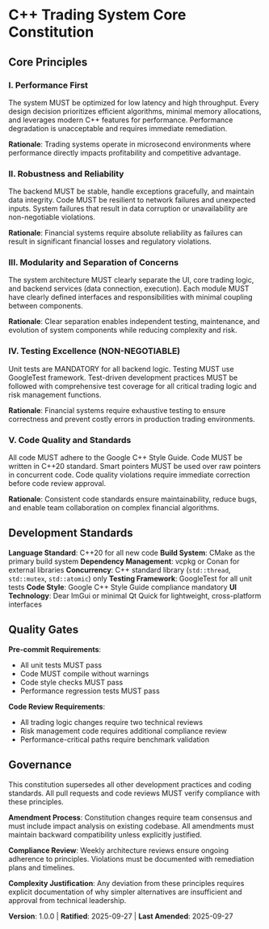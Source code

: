 <!--
Sync Impact Report - Constitution Update
Version change: template → 1.0.0 (initial establishment)
New constitution created for C++ Trading System Core project
Added sections:
- 5 Core Principles: Performance First, Robustness and Reliability, Modularity and Separation of Concerns, Testing Excellence, Code Quality and Standards
- Development Standards section
- Quality Gates section
Templates requiring updates:
✅ .specify/templates/plan-template.md (reviewed for Constitution Check alignment)
✅ .specify/templates/spec-template.md (reviewed for requirements alignment)
✅ .specify/templates/tasks-template.md (reviewed for task categorization alignment)
Follow-up TODOs: None
-->

# C++ Trading System Core Constitution

## Core Principles

### I. Performance First
The system MUST be optimized for low latency and high throughput. Every design decision prioritizes efficient algorithms, minimal memory allocations, and leverages modern C++ features for performance. Performance degradation is unacceptable and requires immediate remediation.

**Rationale**: Trading systems operate in microsecond environments where performance directly impacts profitability and competitive advantage.

### II. Robustness and Reliability
The backend MUST be stable, handle exceptions gracefully, and maintain data integrity. Code MUST be resilient to network failures and unexpected inputs. System failures that result in data corruption or unavailability are non-negotiable violations.

**Rationale**: Financial systems require absolute reliability as failures can result in significant financial losses and regulatory violations.

### III. Modularity and Separation of Concerns
The system architecture MUST clearly separate the UI, core trading logic, and backend services (data connection, execution). Each module MUST have clearly defined interfaces and responsibilities with minimal coupling between components.

**Rationale**: Clear separation enables independent testing, maintenance, and evolution of system components while reducing complexity and risk.

### IV. Testing Excellence (NON-NEGOTIABLE)
Unit tests are MANDATORY for all backend logic. Testing MUST use GoogleTest framework. Test-driven development practices MUST be followed with comprehensive test coverage for all critical trading logic and risk management functions.

**Rationale**: Financial systems require exhaustive testing to ensure correctness and prevent costly errors in production trading environments.

### V. Code Quality and Standards
All code MUST adhere to the Google C++ Style Guide. Code MUST be written in C++20 standard. Smart pointers MUST be used over raw pointers in concurrent code. Code quality violations require immediate correction before code review approval.

**Rationale**: Consistent code standards ensure maintainability, reduce bugs, and enable team collaboration on complex financial algorithms.

## Development Standards

**Language Standard**: C++20 for all new code
**Build System**: CMake as the primary build system
**Dependency Management**: vcpkg or Conan for external libraries
**Concurrency**: C++ standard library (`std::thread`, `std::mutex`, `std::atomic`) only
**Testing Framework**: GoogleTest for all unit tests
**Code Style**: Google C++ Style Guide compliance mandatory
**UI Technology**: Dear ImGui or minimal Qt Quick for lightweight, cross-platform interfaces

## Quality Gates

**Pre-commit Requirements**:
- All unit tests MUST pass
- Code MUST compile without warnings
- Code style checks MUST pass
- Performance regression tests MUST pass

**Code Review Requirements**:
- All trading logic changes require two technical reviews
- Risk management code requires additional compliance review
- Performance-critical paths require benchmark validation

## Governance

This constitution supersedes all other development practices and coding standards. All pull requests and code reviews MUST verify compliance with these principles.

**Amendment Process**: Constitution changes require team consensus and must include impact analysis on existing codebase. All amendments must maintain backward compatibility unless explicitly justified.

**Compliance Review**: Weekly architecture reviews ensure ongoing adherence to principles. Violations must be documented with remediation plans and timelines.

**Complexity Justification**: Any deviation from these principles requires explicit documentation of why simpler alternatives are insufficient and approval from technical leadership.

**Version**: 1.0.0 | **Ratified**: 2025-09-27 | **Last Amended**: 2025-09-27